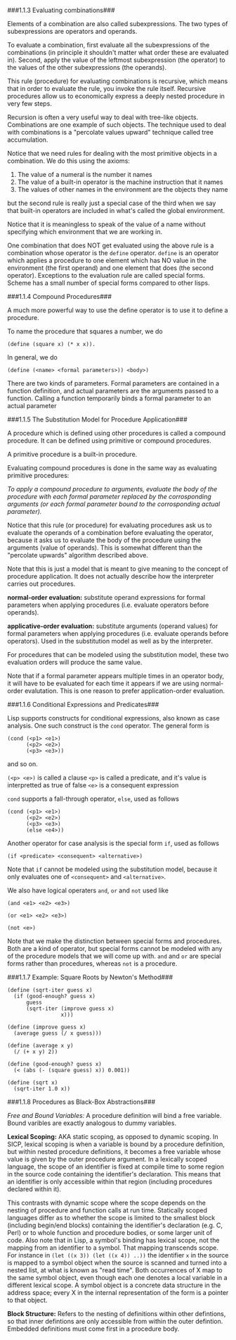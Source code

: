 ###1.1.3 Evaluating combinations###

Elements of a combination are also called subexpressions. The two types of subexpressions are operators and operands.

To evaluate a combination, first evaluate all the subexpressions of the combinations (in principle it shouldn't matter what order these are evaluated in). Second, apply the value of the leftmost subexpression (the operator) to the values of the other subexpressions (the operands).

This rule (procedure) for evaluating combinations is recursive, which means that in order to evaluate the rule, you invoke the rule itself. Recursive procedures allow us to economically express a deeply nested procedure in very few steps.

Recursion is often a very useful way to deal with tree-like objects. Combinations are one example of such objects. The technique used to deal with combinations is a "percolate values upward" technique called tree accumulation.

Notice that we need rules for dealing with the most primitive objects in a combination. We do this using the axioms:
1. The value of a numeral is the number it names
2. The value of a built-in operator is the machine instruction that it names
3. The values of other names in the environment are the objects they name

but the second rule is really just a special case of the third when we say that built-in operators are included in what's called the global environment.

Notice that it is meaningless to speak of the value of a name without specifying which environment that we are working in.

One combination that does NOT get evaluated using the above rule is a combination whose operator is the `define` operator. `define` is an operator which applies a procedure to one element which has NO value in the environment (the first operand) and one element that does (the second operator). Exceptions to the evaluation rule are called special forms. Scheme has a small number of special forms compared to other lisps.

###1.1.4 Compound Procedures###

A much more powerful way to use the define operator is to use it to define a procedure.

To name the procedure that squares a number, we do

    (define (square x) (* x x)). 
    
In general, we do

    (define (<name> <formal parameters>)) <body>)

There are two kinds of parameters. Formal parameters are contained in a function definition, and actual parameters are the arguments passed to a function. Calling a function temporarily binds a formal parameter to an actual parameter

###1.1.5  The Substitution Model for Procedure Application###

A procedure which is defined using other procedures is called a compound procedure. It can be defined using primitive or compound procedures.

A primitive procedure is a built-in procedure.

Evaluating compound procedures is done in the same way as evaluating primitive procedures:

*To apply a compound procedure to arguments, evaluate the body of the procedure with each formal parameter replaced by the corrosponding arguments (or each formal parameter bound to the corrosponding actual parameter).*

Notice that this rule (or procedure) for evaluating procedures ask us to evaluate the operands of a combination before evaluating the operator, because it asks us to evaluate the body of the procedure using the arguments (value of operands). This is somewhat different than the "percolate upwards" algorithm described above.

Note that this is just a model that is meant to give meaning to the concept of procedure application. It does not actually describe how the interpreter carries out procedures.

**normal-order evaluation:** substitute operand expressions for formal parameters when applying procedures (i.e. evaluate operators before operands).

**applicative-order evaluation:** substitute arguments (operand values) for formal parameters when applying procedures (i.e. evaluate operands before operators). Used in the substitution model as well as by the interpreter.

For procedures that can be modeled using the substitution model, these two evaluation orders will produce the same value.

Note that if a formal parameter appears multiple times in an operator body, it will have to be evaluated for each time it appears if we are using normal-order evalutation. This is one reason to prefer application-order evaluation.

###1.1.6 Conditional Expressions and Predicates###

Lisp supports constructs for conditional expressions, also known as case analysis. One such construct is the `cond` operator. The general form is 

    (cond (<p1> <e1>)
          (<p2> <e2>)
          (<p3> <e3>))

and so on. 

`(<p> <e>)` is called a clause
`<p>` is called a predicate, and it's value is interpretted as true of false
`<e>` is a consequent expression

`cond` supports a fall-through operator, `else`, used as follows

    (cond (<p1> <e1>)
          (<p2> <e2>)
          (<p3> <e3>)
          (else <e4>))

Another operator for case analysis is the special form `if`, used as follows

    (if <predicate> <consequent> <alternative>)

Note that `if` cannot be modeled using the substitution model, because it only evaluates one of `<consequent>` and `<alternative>`.

We also have logical operaters `and`, `or` and `not` used like

    (and <e1> <e2> <e3>)

    (or <e1> <e2> <e3>)

    (not <e>)

Note that we make the distinction between special forms and procedures. Both are a kind of operator, but special forms cannot be modeled with any of the procedure models that we will come up with. `and` and `or` are special forms rather than procedures, whereas `not` is a procedure.

###1.1.7 Example: Square Roots by Newton's Method###

    (define (sqrt-iter guess x)
      (if (good-enough? guess x)
          guess
          (sqrt-iter (improve guess x)
                     x)))

    (define (improve guess x)
      (average guess (/ x guess)))

    (define (average x y)
      (/ (+ x y) 2))

    (define (good-enough? guess x)
      (< (abs (- (square guess) x)) 0.001))

    (define (sqrt x)
      (sqrt-iter 1.0 x))
  
###1.1.8  Procedures as Black-Box Abstractions###

*Free and Bound Variables:* A procedure definition will bind a free variable. Bound varibles are exactly analogous to dummy variables.

**Lexical Scoping:**
AKA static scoping, as opposed to dynamic scoping. 
In SICP, lexical scoping is when a variable is bound by a procedure definition, but within nested procedure definitions, it becomes a free variable whose value is given by the outer procedure argument.
In a lexically scoped language, the scope of an identifier is fixed at compile time to some region in the source code containing the identifier's declaration. This means that an identifier is only accessible within that region (including procedures declared within it). 

This contrasts with dynamic scope where the scope depends on the nesting of procedure and function calls at run time.
Statically scoped languages differ as to whether the scope is limited to the smallest block (including begin/end blocks) containing the identifier's declaration (e.g. C, Perl) or to whole function and procedure bodies, or some larger unit of code.
Also note that in Lisp, a symbol's binding has lexical scope, not the mapping from an identifier to a symbol. That mapping transcends scope. For instance in `(let ((x 3)) (let ((x 4)) ..))` the identifier `x` in the source is mapped to a symbol object when the source is scanned and turned into a nested list, at what is known as "read time". Both occurrences of X map to the same symbol object, even though each one denotes a local variable in a different lexical scope. A symbol object is a concrete data structure in the address space; every X in the internal representation of the form is a pointer to that object.

**Block Structure:**
Refers to the nesting of definitions within other defintions, so that inner defintions are only accessible from within the outer defintion. Embedded definitions must come first in a procedure body.
